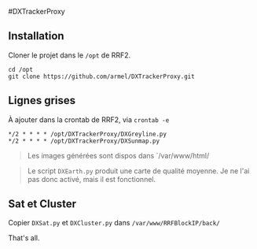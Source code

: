 #DXTrackerProxy

## Installation
Cloner le projet dans le `/opt` de RRF2.

```
cd /opt
git clone https://github.com/armel/DXTrackerProxy.git
```

## Lignes grises

À ajouter dans la crontab de RRF2, via `crontab -e`

```
*/2 * * * * /opt/DXTrackerProxy/DXGreyline.py
*/2 * * * * /opt/DXTrackerProxy/DXSunmap.py
```

> Les images générées sont dispos dans `/var/www/html/

> Le script `DXEarth.py` produit une carte de qualité moyenne. Je ne l'ai pas donc activé, mais il est fonctionnel.

## Sat et Cluster

Copier `DXSat.py` et `DXCluster.py` dans `/var/www/RRFBlockIP/back/`

That's all.
